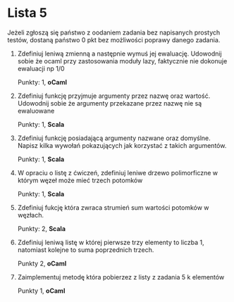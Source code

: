Lista 5
==========

Jeżeli zgłoszą się państwo z oodaniem zadania bez napisanych prostych testów, dostaną państwo 0 pkt bez możliwości poprawy danego zadania. 


1. Zdefiniuj leniwą zmienną a następnie  wymuś jej ewaluację. Udowodnij sobie że ocaml przy zastosowania moduły lazy, faktycznie nie dokonuje ewaluacji np 1/0


   Punkty: 1, **oCaml**


2. Zdefiniuj funkcję przyjmuje argumenty przez nazwę oraz wartość. Udowodnij sobie że argumenty przekazane przez nazwę nie są ewaluowane


   Punkty: 1, **Scala**


3. Zdefiniuj funkcję posiadającą argumenty nazwane oraz domyślne. Napisz kilka wywołań pokazujących jak korzystać z takich argumentów. 

   Punkty: 1, **Scala**


4. W opraciu o listę z ćwiczeń, zdefiniuj leniwe drzewo polimorficzne w którym węzeł może mieć trzech potomków

   Punkty: 1, **Scala**



4. Zdefiniuj fukcję która zwraca strumień sum wartości potomków w węzłach. 

   Punkty: 2, **Scala**

5. Zdefiniuj leniwą listę w której pierwsze trzy elementy to liczba 1, natomiast kolejne to suma poprzednich trzech. 

	Punkty 2, **oCaml**

6. Zaimplementuj metodę która pobierzez z listy z zadania 5 k elementów 

	Punkty 1, **oCaml**